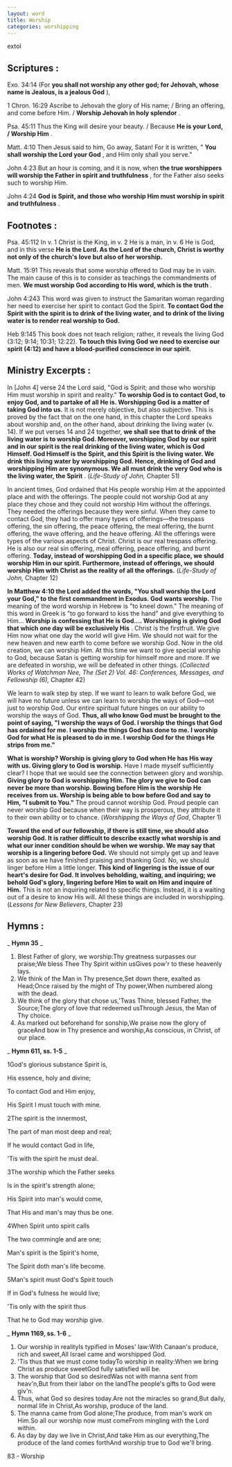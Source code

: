 ```yaml
---
layout: word
title: Worship
categories: worshipping
---
```


extol

## Scriptures :

Exo. 34:14 (For **you shall not worship any other god; for Jehovah, whose name is Jealous, is a jealous God** ),

1 Chron. 16:29 Ascribe to Jehovah the glory of His name; / Bring an offering, and come before Him. / **Worship Jehovah in holy splendor** .

Psa. 45:11 Thus the King will desire your beauty. / Because **He is your Lord, / Worship Him** .

Matt. 4:10 Then Jesus said to him, Go away, Satan! For it is written, " **You shall worship the Lord your God** , and Him only shall you serve."

John 4:23 But an hour is coming, and it is now, when **the true worshippers will worship the Father in spirit and truthfulness** , for the Father also seeks such to worship Him.

John 4:24 **God is Spirit, and those who worship Him must worship in spirit and truthfulness** .

## Footnotes :

Psa. 45:112 In v. 1 Christ is the King, in v. 2 He is a man, in v. 6 He is God, and in this verse **He is the Lord. As the Lord of the church, Christ is worthy not only of the church's love but also of her worship.**

Matt. 15:91 This reveals that some worship offered to God may be in vain. The main cause of this is to consider as teachings the commandments of men. **We must worship God according to His word, which is the truth** .

John 4:243 This word was given to instruct the Samaritan woman regarding her need to exercise her spirit to contact God the Spirit. **To contact God the Spirit with the spirit is to drink of the living water, and to drink of the living water is to render real worship to God.**

Heb 9:145 This book does not teach religion; rather, it reveals the living God (3:12; 9:14; 10:31; 12:22). **To touch this living God we need to exercise our spirit (4:12) and have a blood-purified conscience in our spirit.**

## Ministry Excerpts :

In [John 4] verse 24 the Lord said, "God is Spirit; and those who worship Him must worship in spirit and reality." **To worship God is to contact God, to enjoy God, and to partake of all He is. Worshipping God is a matter of taking God into us.** It is not merely objective, but also subjective. This is proved by the fact that on the one hand, in this chapter the Lord speaks about worship and, on the other hand, about drinking the living water (v. 14). If we put verses 14 and 24 together, **we shall see that to drink of the living water is to worship God. Moreover, worshipping God by our spirit and in our spirit is the real drinking of the living water, which is God Himself. God Himself is the Spirit, and this Spirit is the living water. We drink this living water by worshipping God. Hence, drinking of God and worshipping Him are synonymous. We all must drink the very God who is the living water, the Spirit** . (_Life-Study of John,_ Chapter 51)

In ancient times, God ordained that His people worship Him at the appointed place and with the offerings. The people could not worship God at any place they chose and they could not worship Him without the offerings. They needed the offerings because they were sinful. When they came to contact God, they had to offer many types of offerings—the trespass offering, the sin offering, the peace offering, the meal offering, the burnt offering, the wave offering, and the heave offering. All the offerings were types of the various aspects of Christ. Christ is our real trespass offering. He is also our real sin offering, meal offering, peace offering, and burnt offering. **Today, instead of worshipping God in a specific place, we should worship Him in our spirit. Furthermore, instead of offerings, we should worship Him with Christ as the reality of all the offerings.** (_Life-Study of John,_ Chapter 12)

**In Matthew 4:10 the Lord added the words, "You shall worship the Lord your God," to the first commandment in Exodus. God wants worship.** The meaning of the word worship in Hebrew is "to kneel down." The meaning of this word in Greek is "to go forward to kiss the hand" and give everything to Him… **Worship is confessing that He is God…. Worshipping is giving God that which one day will be exclusively His** . Christ is the firstfruit. We give Him now what one day the world will give Him. We should not wait for the new heaven and new earth to come before we worship God. Now in the old creation, we can worship Him. At this time we want to give special worship to God, because Satan is getting worship for himself more and more. If we are defeated in worship, we will be defeated in other things. (_Collected Works of Watchman Nee, The (Set 2) Vol. 46: Conferences, Messages, and Fellowship (6),_ Chapter 42)

We learn to walk step by step. If we want to learn to walk before God, we will have no future unless we can learn to worship the ways of God—not just to worship God. Our entire spiritual future hinges on our ability to worship the ways of God. **Thus, all who know God must be brought to the point of saying, "I worship the ways of God. I worship the things that God has ordained for me. I worship the things God has done to me. I worship God for what He is pleased to do in me. I worship God for the things He strips from me."**

**What is worship? Worship is giving glory to God when He has His way with us. Giving glory to God is worship.** Have I made myself sufficiently clear? I hope that we would see the connection between glory and worship. **Giving glory to God is worshipping Him. The glory we give to God can never be more than worship. Bowing before Him is the worship He receives from us. Worship is being able to bow before God and say to Him, "I submit to You."** The proud cannot worship God. Proud people can never worship God because when their way is prosperous, they attribute it to their own ability or to chance. (_Worshipping the Ways of God_, Chapter 1)

**Toward the end of our fellowship, if there is still time, we should also worship God. It is rather difficult to describe exactly what worship is and what our inner condition should be when we worship. We may say that worship is a lingering before God.** We should not simply get up and leave as soon as we have finished praising and thanking God. No, we should linger before Him a little longer. **This kind of lingering is the issue of our heart's desire for God. It involves beholding, waiting, and inquiring; we behold God's glory, lingering before Him to wait on Him and inquire of Him.** This is not an inquiring related to specific things. Instead, it is a waiting out of a desire to know His will. All these things are included in worshipping. (_Lessons for New Believers_, Chapter 23)

## Hymns :

_ **Hymn 35** _

1. Blest Father of glory, we worship:Thy greatness surpasses our praise;We bless Thee Thy Spirit within usGives pow'r to these heavenly lays.
2. We think of the Man in Thy presence,Set down there, exalted as Head;Once raised by the might of Thy power,When numbered along with the dead.
3. We think of the glory that chose us,'Twas Thine, blessed Father, the Source;The glory of love that redeemed usThrough Jesus, the Man of Thy choice.
4. As marked out beforehand for sonship,We praise now the glory of graceAnd bow in Thy presence and worship,As conscious, in Christ, of our place.

_ **Hymn 611, ss. 1-5** _

1God's glorious substance Spirit is,

His essence, holy and divine;

To contact God and Him enjoy,

His Spirit I must touch with mine.

2The spirit is the innermost,

The part of man most deep and real;

If he would contact God in life,

'Tis with the spirit he must deal.

3The worship which the Father seeks

Is in the spirit's strength alone;

His Spirit into man's would come,

That His and man's may thus be one.

4When Spirit unto spirit calls

The two commingle and are one;

Man's spirit is the Spirit's home,

The Spirit doth man's life become.

5Man's spirit must God's Spirit touch

If in God's fulness he would live;

'Tis only with the spirit thus

That he to God may worship give.

_ **Hymn 1169, ss. 1-6** _

1. Our worship in realityIs typified in Moses' law:With Canaan's produce, rich and sweet,All Israel came and worshipped God.
2. 'Tis thus that we must come todayTo worship in reality:When we bring Christ as produce sweetGod fully satisfied will be.
3. The worship that God so desiredWas not with manna sent from heav'n,But from their labor on the landThe people's gifts to God were giv'n.
4. Thus, what God so desires today.Are not the miracles so grand,But daily, normal life in Christ,As worship, produce of the land.
5. The manna came from God alone;The produce, from man's work on Him.So all our worship now must comeFrom mingling with the Lord within.
6. As day by day we live in Christ,And take Him as our everything,The produce of the land comes forthAnd worship true to God we'll bring.

83 - Worship
